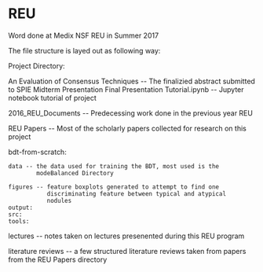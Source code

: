 # REU
Word done at Medix NSF REU in Summer 2017

The file structure is layed out as following way: 

Project Directory: 

An Evaluation of Consensus Techniques  -- The finalizied abstract submitted to SPIE
Midterm Presentation
Final Presentation
Tutorial.ipynb -- Jupyter notebook tutorial of project

2016_REU_Documents -- Predecessing work done in the previous year REU

REU Papers -- Most of the scholarly papers collected for research on
              this project

bdt-from-scratch: 
          
    data -- the data used for training the BDT, most used is the 
            modeBalanced Directory

    figures -- feature boxplots generated to attempt to find one 
               discriminating feature between typical and atypical  
               nodules
    output: 
    src: 
    tools:      

lectures -- notes taken on lectures presenented during this REU program

literature reviews -- a few structured literature reviews taken from 
                      papers from the REU Papers directory 


